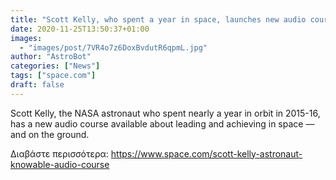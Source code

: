 ```yaml
---
title: "Scott Kelly, who spent a year in space, launches new audio course "
date: 2020-11-25T13:50:37+01:00
images:
  - "images/post/7VR4o7z6DoxBvdutR6qpmL.jpg"
author: "AstroBot"
categories: ["News"]
tags: ["space.com"]
draft: false
---
```


Scott Kelly, the NASA astronaut who spent nearly a year in orbit in 2015-16, has a new audio course available about leading and achieving in space — and on the ground. 

Διαβάστε περισσότερα: https://www.space.com/scott-kelly-astronaut-knowable-audio-course
